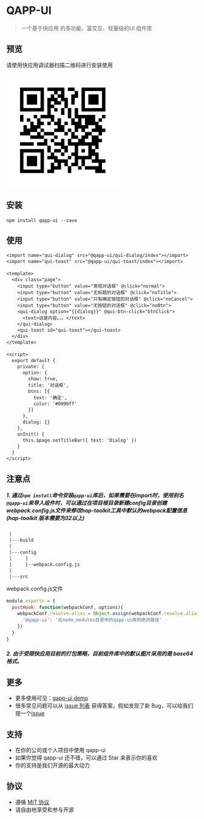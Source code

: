 # QAPP-UI

> 一个基于快应用 的多功能、富交互、轻量级的UI 组件库

## 预览

请使用快应用调试器扫描二维码进行安装使用

![二维码](./docs/assets/qrcode.png)

## 安装

```shell
npm install qapp-ui --save
```

## 使用

```ux
<import name="qui-dialog" src="@qapp-ui/qui-dialog/index"></import>
<import name="qui-toast" src="@qapp-ui/qui-toast/index"></import>

<template>
  <div class="page">
    <input type="button" value="常规对话框" @click="normal">
    <input type="button" value="无标题的对话框" @click="noTitle">
    <input type="button" value="只有确定按钮的对话框" @click="noCancel">
    <input type="button" value="无按钮的对话框" @click="noBtn">
    <qui-dialog option="{{dialog}}" @qui-btn-click="btnClick">
      <text>这是内容。。。</text>
    </qui-dialog>
    <qui-toast id="qui-toast"></qui-toast>
  </div>
</template>

<script>
  export default {
    private: {
      option: {
        show: true,
        title: '对话框',
        btns: [{
          text: '确定',
          color: '#0090ff'
        }]
      },
      dialog: {}
    },
    onInit() {
      this.$page.setTitleBar({ text: 'Dialog' })
    }
  }
</script>
```

## 注意点

##### 1. 通过`npm install`命令安装`qapp-ui`库后，如果需要在import时，使用别名`@qapp-ui`来导入组件时，可以通过在项目根目录新建config目录创建webpack.config.js文件来修改hap-toolkit工具中默认的webpack配置信息(hap-toolkit 版本需要为32以上)

```
 |
 |---build
 |
 |---config
 |     |
 |     |--webpack.config.js
 |
 |---src
```

webpack.config.js文件

```javascript
module.exports = {
  postHook: function(webpackConf, options){
    webpackConf.resolve.alias = Object.assign(webpackConf.resolve.alias || {}, {
      '@qapp-ui': '在node_modules目录中的qapp-ui库的绝对路径'
    })
  }
}
```

##### 2. 由于受限快应用目前的打包策略，目前组件库中的默认图片采用的是 base64格式。

## 更多

* 更多使用可见：[qapp-ui demo](https://github.com/qapp-ui/qapp-ui/tree/master/src)
* 很多常见问题可以从 [issue 列表](https://github.com/qapp-ui/qapp-ui/issues?utf8=%E2%9C%93&q=) 获得答案，假如发现了新 Bug，可以给我们提一个[issue](https://github.com/qapp-ui/qapp-ui/issues/new)

## 支持

* 在你的公司或个人项目中使用 qapp-ui
* 如果你觉得 qapp-ui 还不错，可以通过 Star 来表示你的喜欢
* 你的支持是我们开源的最大动力


## 协议

* 遵循 [MIT 协议](http://opensource.org/licenses/MIT)
* 请自由地享受和参与开源
